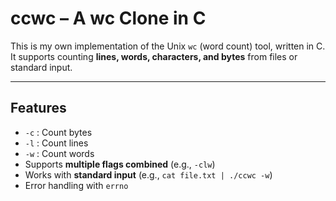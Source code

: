 # ccwc – A wc Clone in C

This is my own implementation of the Unix `wc` (word count) tool, written in C.  
It supports counting **lines, words, characters, and bytes** from files or standard input.

---

## Features
- `-c` : Count bytes
- `-l` : Count lines
- `-w` : Count words
- Supports **multiple flags combined** (e.g., `-clw`)
- Works with **standard input** (e.g., `cat file.txt | ./ccwc -w`)
- Error handling with `errno`
